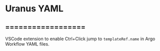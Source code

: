 # Uranus YAML

## ==================

VSCode extension to enable Ctrl+Click jump to `templateRef.name` in Argo Workflow YAML files.
